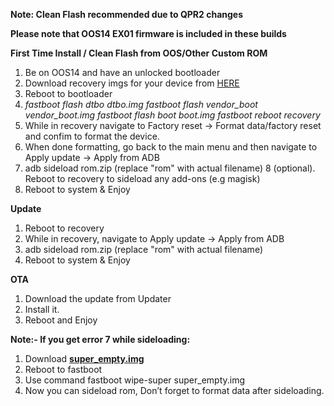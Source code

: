 **Note: Clean Flash recommended due to QPR2 changes**

**Please note that OOS14 EX01 firmware is included in these builds**

**First Time Install / Clean Flash from OOS/Other Custom ROM**

1. Be on OOS14 and have an unlocked bootloader
2. Download recovery imgs for your device from [HERE](https://sourceforge.net/projects/projectmatrixx/files/Android-14/martini/recovery/)
3. Reboot to bootloader
4. *fastboot flash dtbo dtbo.img
   fastboot flash vendor_boot vendor_boot.img
   fastboot flash boot boot.img
   fastboot reboot recovery*
5. While in recovery navigate to Factory reset -> Format data/factory reset and confim to format the device.
6. When done formatting, go back to the main menu and then navigate to Apply update -> Apply from ADB
7. adb sideload rom.zip (replace "rom" with actual filename)
8 (optional). Reboot to recovery to sideload any add-ons (e.g magisk)
9. Reboot to system & Enjoy

**Update**
1. Reboot to recovery
2. While in recovery, navigate to Apply update -> Apply from ADB
3. adb sideload rom.zip (replace "rom" with actual filename)
4. Reboot to system & Enjoy

**OTA**
1. Download the update from Updater
2. Install it.
3. Reboot and Enjoy

**Note:- If you get error 7 while sideloading:**

1. Download [**super_empty.img**](https://sourceforge.net/projects/projectmatrixx/files/Android-14/martini/recovery/super_empty.img/download)
2. Reboot to fastboot
3. Use command fastboot wipe-super super_empty.img
4. Now you can sideload rom, Don’t forget to format data after sideloading.

